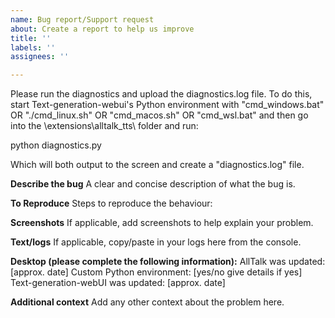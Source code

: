 ```yaml
---
name: Bug report/Support request
about: Create a report to help us improve
title: ''
labels: ''
assignees: ''

---
```


Please run the diagnostics and upload the diagnostics.log file. To do this, start Text-generation-webui's Python environment with "cmd_windows.bat" OR "./cmd_linux.sh" OR "cmd_macos.sh" OR "cmd_wsl.bat" and then go into the \extensions\alltalk_tts\ folder and run:

python diagnostics.py

Which will both output to the screen and create a "diagnostics.log" file.

**Describe the bug**
A clear and concise description of what the bug is.

**To Reproduce**
Steps to reproduce the behaviour:

**Screenshots**
If applicable, add screenshots to help explain your problem.

**Text/logs**
If applicable, copy/paste in your logs here from the console.

**Desktop (please complete the following information):**
AllTalk was updated: [approx. date]
Custom Python environment: [yes/no give details if yes]
Text-generation-webUI was updated: [approx. date]

**Additional context**
Add any other context about the problem here.
